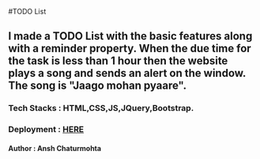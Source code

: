 #TODO List

## I made a TODO List with the basic features along with a reminder property. When the due time for the task is less than 1 hour then the website plays a song and sends an alert on the window. The song is "Jaago mohan pyaare".

### Tech Stacks : HTML,CSS,JS,JQuery,Bootstrap.

### Deployment : [HERE](https://ansh-chaturmohta.github.io/TODOs-List/)

#### Author : Ansh Chaturmohta
